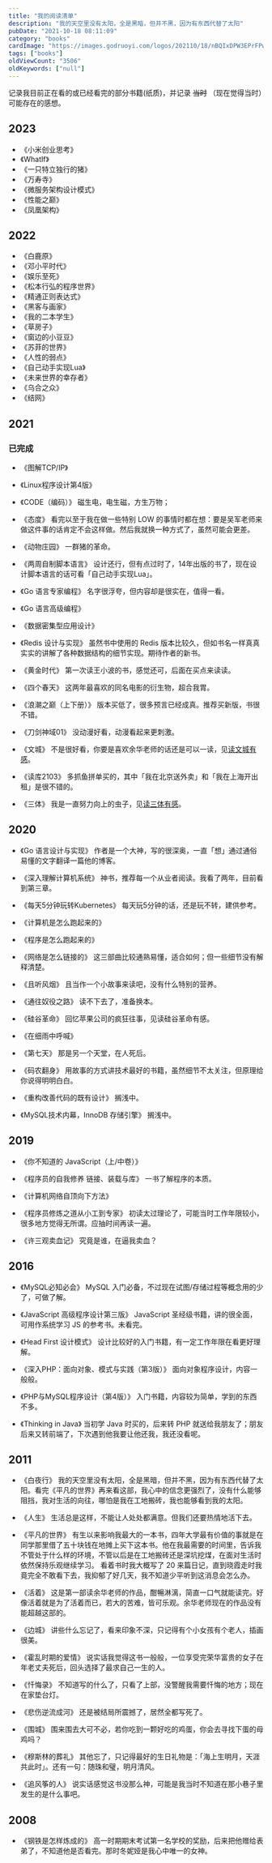 ```yaml
---
title: "我的阅读清单"
description: "我的天空里没有太阳，全是黑暗，但并不黑，因为有东西代替了太阳"
pubDate: "2021-10-18 08:11:09"
category: "books"
cardImage: "https://images.godruoyi.com/logos/202110/18/nBQIxDPW3EPrFPwY8QJiMBtnMW6hgGE1bguvykwf.jpeg"
tags: ["books"]
oldViewCount: "3506"
oldKeywords: ["null"]
---
```


记录我目前正在看的或已经看完的部分书籍(纸质)，并记录 ~~当时~~ （现在觉得当时）可能存在的感想。

## 2023

* 《小米创业思考》
* 《WhatIf》
* 《一只特立独行的猪》
* 《万寿寺》
* 《微服务架构设计模式》
* 《性能之巅》
* 《凤凰架构》


## 2022

* 《白鹿原》
* 《邓小平时代》
* 《娱乐至死》
* 《松本行弘的程序世界》
* 《精通正则表达式》
* 《黑客与画家》
* 《我的二本学生》
* 《草房子》
* 《窗边的小豆豆》
* 《苏菲的世界》
* 《人性的弱点》
* 《自己动手实现Lua》
* 《未来世界的幸存者》
* 《乌合之众》
* 《结网》

## 2021

### 已完成

* 《图解TCP/IP》
* 《Linux程序设计第4版》
* 《CODE（编码）》
磁生电，电生磁，方生万物；

* 《态度》
看完以至于我在做一些特别 LOW 的事情时都在想：要是吴军老师来做这件事的话肯定不会这样做。然后我就换一种方式了，虽然可能会更差。

* 《动物庄园》
一群猪的革命。

* 《两周自制脚本语言》
设计还行，但有点过时了，14年出版的书了，现在设计脚本语言的话可看「自己动手实现Lua」。

* 《Go 语言专家编程》
名字很浮夸，但内容却是很实在，值得一看。

* 《Go 语言高级编程》
* 《数据密集型应用设计》
* 《Redis 设计与实现》
虽然书中使用的 Redis 版本比较久，但如书名一样真真实实的讲解了各种数据结构的细节实现。期待作者的新书。

* 《黄金时代》
第一次读王小波的书，感觉还可，后面在买点来读读。

* 《四个春天》
这两年最喜欢的同名电影的衍生物，超合我胃。

* 《浪潮之巅（上下册）》
版本买低了，很多预言已经成真。推荐买新版，书很不错。

* 《刀剑神域01》
没动漫好看，动漫看起来更刺激。

* 《文城》
不是很好看，你要是喜欢余华老师的话还是可以一读，见[读文城有感](https://godruoyi.com/posts/wencheng)。

* 《读库2103》
多抓鱼拼单买的，其中「我在北京送外卖」和「我在上海开出租」是很不错的。

* 《三体》
我是一直努力向上的虫子，见[读三体有感](https://godruoyi.com/posts/three-body)。

## 2020

* 《Go 语言设计与实现》
作者是一个大神，写的很深奥，一直「想」通过通俗易懂的文字翻译一篇他的博客。

* 《深入理解计算机系统》
神书，推荐每一个从业者阅读。我看了两年，目前看到第三章。

* 《每天5分钟玩转Kubernetes》
每天玩5分钟的话，还是玩不转，建供参考。

* 《计算机是怎么跑起来的》
* 《程序是怎么跑起来的》
* 《网络是怎么链接的》
这三部曲比较通熟易懂，适合如何；但一些细节没有解释清楚。

* 《且听风烟》
且当作一个小故事来读吧，没有什么特别的营养。

* 《通往奴役之路》
读不下去了，准备换本。

* 《硅谷革命》
回忆苹果公司的疯狂往事，见读硅谷革命有感。

* 《在细雨中呼喊》
* 《第七天》
那是另一个天堂，在人死后。

* 《码农翻身》
用故事的方式讲技术最好的书籍，虽然细节不太关注，但原理给你说得明明白白。

* 《重构改善代码的既有设计》
搁浅中。

* 《MySQL技术内幕，InnoDB 存储引擎》
搁浅中。

## 2019
* 《你不知道的 JavaScript（上/中卷）》
* 《程序员的自我修养 链接、装载与库》
一书了解程序的本质。

* 《计算机网络自顶向下方法》
* 《程序员修炼之道从小工到专家》
初读太过理论了，可能当时工作年限较小，很多地方觉得无所谓。应抽时间再读一遍。

* 《许三观卖血记》
究竟是谁，在逼我卖血？

## 2016
* 《MySQL必知必会》
MySQL 入门必备，不过现在试图/存储过程等概念用的少了，可做了解。

* 《JavaScript 高级程序设计第三版》
JavaScript 圣经级书籍，讲的很全面，可用作系统学习 JS 的参考书。未看完。

* 《Head First 设计模式》
设计比较好的入门书籍，有一定工作年限在看更好理解。

* 《深入PHP：面向对象、模式与实践（第3版）》
面向对象程序设计，内容一般般。

* 《PHP与MySQL程序设计（第4版）》
入门书籍，内容较为简单，学到的东西不多。

* 《Thinking in Java》
当初学 Java 时买的，后来转 PHP 就送给我朋友了；朋友后来又转前端了，下次遇到他我要让他还我，我还没看呢。

## 2011
* 《白夜行》
我的天空里没有太阳，全是黑暗，但并不黑，因为有东西代替了太阳。看完《平凡的世界》再来看这部，我心中的信念更强烈了，没有什么能够阻挡，我对生活的向往，哪怕是我在工地搬砖，我也能够看到我的太阳。

* 《人生》
生活总是这样，不能让人处处都满意。但我们还要热情地活下去。

* 《平凡的世界》
有生以来影响我最大的一本书，四年大学最有价值的事就是在同学那里借了五十块钱在地摊上买下这本书。他在我最需要的时间里，告诉我不管处于什么样的环境，不管以后是在工地搬砖还是深坑挖煤，在面对生活时依然保持乐观继续学习。
看着书时我大概写了 20 来篇日记，直到晓霞走时我竟完全不敢看下去，我抑郁了好几天，我不知道少平听到这消息会怎么办。

* 《活着》
这是第一部读余华老师的作品，酣暢淋漓，简直一口气就能读完。好像活着就是为了活着而已，若大的苦难，皆可乐观。余华老师现在的作品没有能超越这部的。

* 《边城》
讲些什么忘记了，看来印象不深，只记得有个小女孩有个老人，插画很美。

* 《霍乱时期的爱情》
说实话我觉得这书一般般，一位享受完荣华富贵的女子在年老丈夫死后，回头选择了最求自己一生的人。

* 《忏悔录》
不知道写的什么了，只看了上部，没警醒我需要忏悔的地方；现在在家垫台灯。

* 《悲伤逆流成河》
还是被结局所震撼了，居然全都写死了。

* 《围城》
围来围去大可不必，若你吃到一颗好吃的鸡蛋，你会去寻找下蛋的母鸡吗？

* 《穆斯林的葬礼》
其他忘了，只记得最好的生日礼物是：「海上生明月，天涯共此时」。还有一句：随珠和璧，明月清风。

* 《追风筝的人》
说实话感觉这书没那么神，可能是我当时不知道在那小巷子里发生的是什么事吧。

## 2008
* 《钢铁是怎样炼成的》
高一时期期末考试第一名学校的奖励，后来把他赠给表弟了，不知道他是否看完。那时冬妮娅是我心中唯一的女神。
